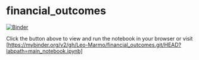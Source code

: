 # financial_outcomes

[![Binder](https://mybinder.org/badge_logo.svg)](https://mybinder.org/v2/gh/Leo-Marmo/financial_outcomes.git/HEAD?labpath=main_notebook.ipynb)

Click the button above to view and run the notebook in your browser or visit
[https://mybinder.org/v2/gh/Leo-Marmo/financial_outcomes.git/HEAD?labpath=main_notebook.ipynb]


